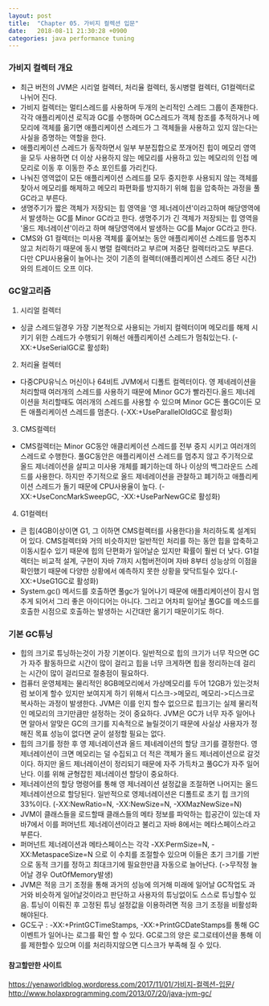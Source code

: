 ```yaml
---
layout: post
title:  "Chapter 05. 가비지 컬렉션 입문"
date:   2018-08-11 21:30:28 +0900
categories: java performance tuning
---
```

### 가비지 컬렉터 개요

- 최근 버전의 JVM은 시리얼 컬렉터, 처리율 컬렉터, 동시병렬 컬렉터, G1컬렉터로 나뉘어 진다.
- 가비지 컬렉터는 멀티스레드를 사용하며 두개의 논리적인 스레드 그룹이 존재한다. 각각 애플리케이션 로직과 GC를 수행하며 GC스레드가 객체 참조를 추적하거나 메모리에 객체를 옮기면 애플리케이션 스레드가 그 객체들을 사용하고 있지 않는다는 사실을 증명하는 역할을 한다.
- 애플리케이션 스레드가 동작하면서 일부 부분집합으로 쪼개어진 힙이 메모리 영역을 모두 사용하면 더 이상 사용하지 않는 메모리를 사용하고 있는 메모리의 인접 메모리로 이동 후 이동한 주소 포인트를 가리킨다.
- 나눠진 영역없이 모든 애플리케이션 스레드를 모두 중지한후 사용되지 않는 객체를 찾아서 메모리를 해제하고 메모리 파편화를 방지하기 위해 힙을 압축하는 과정을 풀GC라고 부른다.
- 생명주기가 짧은 객체가 저장되는 힙 영역을 '영 제너레이션'이라고하며 해당영역에서 발생하는 GC를 Minor GC라고 한다. 생명주기가 긴 객체가 저장되는 힙 영역을 '올드 제너레이션'이라고 하며 해당영역에서 발생하는 GC를 Major GC라고 한다.
- CMS와 G1 컬렉터는 미사용 객체를 훑어보는 동안 애플리케이션 스레드를 멈추지 않고 처리하기 때문에 동시 병렬 컬렉터라고 부르며 저중단 컬렉터라고도 부른다. 다만 CPU사용율이 늘어나는 것이 기존의 컬렉터(애플리케이션 스레드 중단 시간) 와의 트레이드 오프 이다.

### GC알고리즘

1. 시리얼 컬렉터 
- 싱글 스레드일경우 가장 기본적으로 사용되는 가비지 컬렉터이며 메모리를 해제 시키기 위한 스레드가 수행되기 위해선 애플리케이션 스레드가 멈춰있는다. (-XX:+UseSerialGC로 활성화)
2. 처리율 컬렉터 
- 다중CPU유닉스 머신이나 64비트 JVM에서 디폴트 컬렉터이다. 영 제네레이션을 처리할때 여러개의 스레드를 사용하기 때문에 Minor GC가 빨라진다.올드 제너레이션을 처리할때도 여러개의 스레드를 사용할 수 있으며 Minor GC든 풀GC이든 모든 애플리케이션 스레드를 멈춘다. (-XX:+UseParallelOldGC로 활성화)
3. CMS컬렉터 
- CMS컬렉터는 Minor GC동안 애클리케이션 스레드를 전부 중지 시키고 여러개의 스레드로 수행한다. 풀GC동안은 애플리케이션 스레드를 멈추지 않고 주기적으로 올드 제너레이션을 살피고 미사용 개체를 폐기하는데 하나 이상의 백그라운드 스레드를 사용한다. 하지만 주기적으로 올드 제네레이션을 관찰하고 폐기하고 애플리케이션 스레드가 돌기 때문에 CPU사용율이 높다. (-XX:+UseConcMarkSweepGC, -XX:+UseParNewGC로 활성화)
4. G1컬렉터
- 큰 힙(4GB이상이면 G1, 그 이하면 CMS컬렉터를 사용한다)을 처리하도록 설계되어 있다. CMS컬렉터와 거의 비슷하지만 일반적인 처리를 하는 동안 힙을 압축하고 이동시킬수 있기 때문에 힙의 단편화가 일어날순 있지만 확률이 훨씬 더 낮다. G1컬렉터는 비교적 설계, 구현이 자바 7까지 시험버전이며 자바 8부터 성능상의 이점을 확인했기 때문에 다양한 상황에서 예측하지 못한 상황을 맞닥트릴수 있다.(-XX:+UseG1GC로 활성화)
- System.gc() 메서드를 호출하면 풀gc가 일어나기 때문에 애플리케이션이 잠시 멈추게 되어서 그리 좋은 아이디어는 아니다. 그리고 어차피 일어날 풀GC를 메소드를 호출한 시점으로 호출하는 발생하는 시간대만 옮기기 때문이기도 하다.

### 기본 GC튜닝

- 힙의 크기로 튜닝하는것이 가장 기본이다. 일반적으로 힙의 크기가 너무 작으면 GC가 자주 활동하므로 시간이 많이 걸리고 힙을 너무 크게하면 힙을 정리하는데 걸리는 시간이 많이 걸리므로 절충점이 필요하다.
- 컴퓨터 운영체제는 물리적인 8GB메모리에서 가상메모리를 두어 12GB가 있는것처럼 보이게 할수 있지만 보여지게 하기 위해서 디스크->메모리, 메모리->디스크로 복사하는 과정이 발생한다. JVM은 이를 인지 할수 없으므로 힙크기는 실제 물리적인 메모리의 크기만큼만 설정하는 것이 중요하다. JVM은 GC가 너무 자주 일어나면 알아서 알맞은 GC의 크기를 지속적으로 늘릴것이기 때문에 사실상 사용자가 정해진 목표 성능이 없다면 굳이 설정할 필요는 없다.
- 힙의 크기를 정한 후 영 제너레이션과 올드 제네레이션의 할당 크기를 결정한다. 영 제너레이션이 크면 메모리는 덜 수집되고 더 적은 객체가 올드 제너레이션으로 갈것이다. 하지만 올드 제너레이션이 정리되기 때문에 자주 가득차고 풀GC가 자주 일어난다. 이를 위해 균형잡힌 제너레이션 할당이 중요하다.
-  제너레이션의 할당 명령어를 통해 영 제너레이션 설정값을 조절하면 나머지는 올드 제너레이션으로 할당된다. 일반적으로 영제너레이션은 디폴트로 초기 힙 크기의 33%이다. (-XX:NewRatio=N, -XX:NewSize=N, -XXMazNewSize=N)
- JVM이 클래스들을 로드할때 클래스들의 메타 정보를 파악하는 힙공간이 있는데 자바7에서 이를 퍼머넌트 제너레이션이라고 불리고 자바 8에서는 메타스페이스라고 부른다.  
- 퍼머넌트 제너레이션과 메타스페이스는 각각  -XX:PermSize=N, -XX:MetaspaceSize=N 으로 이 수치를 조절할수 있으며 이들은 초기 크기를 기반으로 동적 크기를 정하고 최대크기에 필요한만큼 자동으로 늘어난다. (->무작정 늘어날 경우 OutOfMemory발생)
- JVM은 적응 크기 조정을 통해 과거의 성능에 의거해 미래에 일어날 GC작업도 과거와 비슷하게 일어날것이라고 판단하고 사용자의 튜닝없이도 스스로 튜닝할수 있음. 튜닝이 이뤄진 후 고정된 튜닝 설정값을 이용하려면 적응 크기 조정을 비활성화 해야된다.
- GC도구 : -XX:+PrintGCTimeStamps, -XX:+PrintGCDateStamps를 통해 GC이벤트가 일어나는 로그를 확인 할 수 있다. GC로그의 양은 로그로테이션을 통해 이를 제한할수 있으며 이를 처리하지않으면 디스크가 부족해 질 수 있다.

#### 참고할만한 사이트
<https://yenaworldblog.wordpress.com/2017/11/01/가비지-컬렉션-입문/>
<http://www.holaxprogramming.com/2013/07/20/java-jvm-gc/>